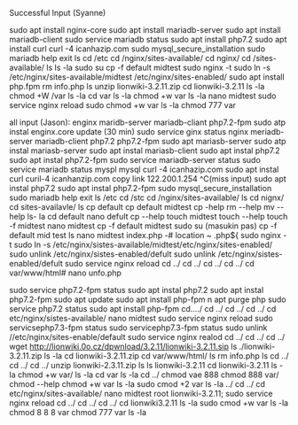 Successful Input (Syanne)

sudo apt install nginx-core
sudo apt install mariadb-server
sudo apt install mariadb-client
sudo service mariadb status
sudo apt install php7.2
sudo apt install curl
curl -4 icanhazip.com
sudo mysql_secure_installation
sudo mariadb
help
exit
ls cd /etc
cd /nginx/sites-available/
cd nginx/
cd /sites-available/
ls
ls -la
sudo su
cp -f default midtest
sudo nginx -t
sudo ln -s /etc/nginx/sites-available/midtest /etc/nginx/sites-enabled/
sudo apt install php.fpm
rm info.php
ls
unzip lionwiki-3.2.11.zip
cd lionwiki-3.2.11 ls -la
chmod +W /var
ls -la
cd var
ls -la
chmod +w var
ls -la
nano midtest
sudo service nginx reload
sudo chmod +w var
ls -la
chmod 777 var

all input (Jason):
enginx maridb-server mariadb-cliant php7.2-fpm
sudo atp instal enginx.core
update (30 min)
sudo service ginx status
nginx meriadb-server mariadb-client php7.2 php7.2-fpm
sudo apt mariasb-server
sudo atp instal mariasb-server
sudo apt instal mariasb-client
sudo apt instal php7.2
sudo apt instal php7.2-fpm
sudo service mariadb-server status
sudo service mariadb status
myspl
mysql
curl -4 icanhazip.com
sudo apt instal curl
curil-4 icanhanzip.com
copy link 122.200.1.254
^C(miss input)
sudo apt instal php7.2
sudo apt instal php7.2-fpm
sudo mysql_secure_installation
sudo mariadb
help
exit
ls
/etc
cd /stc
cd /nginx/sites-available/
ls
cd nignx/
cd sites-availavle/
ls
cp default
cp default midtest
cp -help
rm --help
mv --help
ls- la
cd default
nano defult
cp --help
touch midtest
touch --help
touch -f midtest
nano midtest
cp -f default midtest
sudo su
(masukin pas)
cp -f default mid test
ls
nano midtest
index.php
-# location ~ \.php${
sudo nginx -t
sudo ln -s /etc/nginx/sistes-available/midtest/etc/nginx/sites-enabled/
sudo unlink /etc/nginx/sistes-enabled/defult
sudo unlink /etc/nginx/sistes-enabled/defult
sudo service nginx reload
cd ../
cd ../
cd ../
cd ../
cd var/www/html# nano unfo.php
<?php phpinfo(): ?>
sudo service php7.2-fpm status
sudo apt instal php7.2
sudo apt instal php7.2-fpm
sudo apt update
sudo apt install php-fpm
n
apt purge php
sudo service php7.2 status
sudo apt install php-fpm
cd..../
cd ../
cd ../
cd ../
cd etc/nginx/sistes-available/ 
nano midtest
sudo service nginx reload
sudo servicsephp7.3-fpm status
sudo servicephp7.3-fpm status
sudo unlink //etc/nginx/sites-enable/default
sudo service nginx realod
cd ../
cd ../
cd ../
wget http://lionwiki.0o.cz/dpwnload/3.2.11/lionwiki-3.2.11.sip
ls
./lionwiki-3.2.11.zip
ls -la
cd lionwiki-3.2.11.zip
cd var/www/html/
ls
rm info.php
ls
cd ../
cd ../
cd ../
unzip lionwiki-2.3.11.zip
ls
ls lionwiki-3.2.11
cd lionwiki-3.2.11
ls -la
chmod +w var/
ls -la
cd var
ls -la
cd ../
chmod vae 888
chmod 888 var/
chmod --help
chmod +w var
ls -la
sudo cmod +2 var
ls -la
../
cd ../
cd etc/nginx/sites-available/
nano midtest
root lionwiki-3.2.11;
sudo service nginx reload
cd ../
cd ../
cd ../
cd lionwiki3.2.11
ls -la
sudo cmod +w var
ls -la
chmod 8 8 8 var
chmod 777 var
ls -la